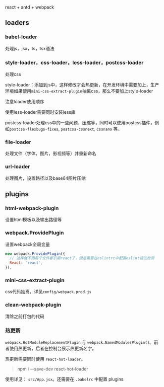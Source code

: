 react + antd + webpack


## loaders
### babel-loader
处理js，jsx，ts，tsx语法

### style-loader，css-loader，less-loader，postcss-loader
处理css

style-loader：添加到js中，这样修改才会热更新，在开发环境中需要加上，生产环境如果使用`mini-css-extract-plugin`抽离css，那么不要加上style-loader

注意loader使用顺序

使用less-loader需要同时安装less库

postcss-loader处理css中的一些问题，压缩等，同时可以使用postcss插件，例如`postcss-flexbugs-fixes`, `postcss-cssnext`, `cssnano` 等。


### file-loader
处理文件（字体，图片，影视频等）并重新命名

### url-loader
处理图片，设置路径以及base64图片压缩


## plugins
### html-webpack-plugin
设置html模板以及输出路径等

### webpack.ProvidePlugin
设置webpack全局变量

```js
new webpack.ProvidePlugin({
  // 这样就不用每个文件都引用react了，但是需要在eslintrc中配置eslint语法检测
  React: 'react',
}),
```

### mini-css-extract-plugin
css代码抽离，详见`config/webpack.prod.js`

### clean-webpack-plugin
清除之前打包的代码

### 热更新
`webpack.HotModuleReplacementPlugin` 与 `webpack.NamedModulesPlugin()`。前者使用热更新，后者在控制台展示热更新名字。

热更新需要同时使用 `react-hot-loader`。

> npm i --save-dev react-hot-loader

使用详见： `src/App.jsx`。还需要在 `.babelrc` 中配置 plugins
